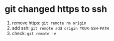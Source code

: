 # git changed https to ssh

1. remove https: `git remote rm origin`
2. add ssh: `git remote add origin YOUR-SSH-PATH`
3. check: `git remote -v`
